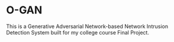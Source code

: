 # O-GAN
This is a Generative Adversarial Network-based Network Intrusion Detection System built for my college course Final Project.
